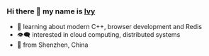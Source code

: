 ### Hi there 👋 my name is [Ivy](https://www.linkedin.com/in/yixian-z-098a7b177/)
- 🌱 learning about modern C++, browser development and Redis 
- :eye_speech_bubble: interested in cloud computing, distributed systems
- 🔭 from Shenzhen, China 
